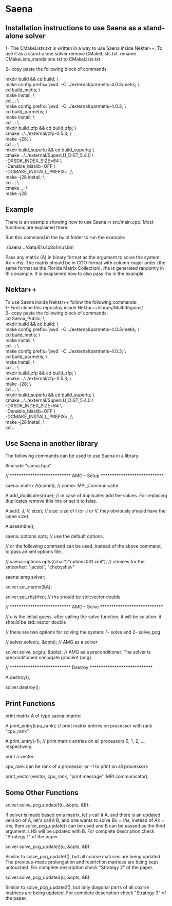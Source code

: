 # Saena

## Installation instructions to use Saena as a stand-alone solver

1- The CMakeLists.txt is written in a way to use Saena inside Nektar++. To use it as a stand-alone solver remove CMakeLists.txt. rename CMakeLists_standalone.txt to CMakeLists.txt.

2- copy paste the following block of commands:

mkdir build && cd build; \\\
make config prefix=\`pwd\` -C ../external/parmetis-4.0.3/metis; \\\
cd build_metis; \\\
make install; \\\
cd ..; \\\
make config prefix=\`pwd\` -C ../external/parmetis-4.0.3; \\\
cd build_parmetis; \\\
make install; \\\
cd ..; \\\
mkdir build_zfp && cd build_zfp; \\\
cmake ../../external/zfp-0.5.3; \\\
make -j28; \\\
cd ..; \\\
mkdir build_superlu && cd build_superlu; \\\
cmake ../../external/SuperLU_DIST_5.4.0 \\\
-DXSDK_INDEX_SIZE=64 \\\
-Denable_blaslib=OFF \\\
-DCMAKE_INSTALL_PREFIX=. ;\\\
make -j28 install; \\\
cd ..; \\\
cmake ..; \\\
make -j28


## Example

There is an example showing how to use Saena in src/main.cpp. Most functions are explained there.

Run this command in the build folder to run the example:

./Saena ../data/81s4x8o1mu1.bin

Pass any matrix (A) in binary format as the argument to solve the system: Ax = rhs. The matrix should be in COO format with column-major order (the same format as the Florida Matrix Collection). rhs is generated randomly in this example. It is exaplained how to also pass rhs in the example.

## Nektar++

To use Saena inside Nektar++ follow the following commands: \
1- First clone this repositoy inside Nektar++/library/MultiRegions/ \
2- copy paste the following block of commands: \
cd Saena_Public; \\\
mkdir build && cd build; \\\
make config prefix=\`pwd\` -C ../external/parmetis-4.0.3/metis; \\\
cd build_metis; \\\
make install; \\\
cd ..; \\\
make config prefix=\`pwd\` -C ../external/parmetis-4.0.3; \\\
cd build_parmetis; \\\
make install; \\\
cd ..; \\\
mkdir build_zfp && cd build_zfp; \\\
cmake ../../external/zfp-0.5.3; \\\
make -j28; \\\
cd ..; \\\
mkdir build_superlu && cd build_superlu; \\\
cmake ../../external/SuperLU_DIST_5.4.0 \\\
-DXSDK_INDEX_SIZE=64 \\\
-Denable_blaslib=OFF \\\
-DCMAKE_INSTALL_PREFIX=. ;\\\
make -j28 install; \\\
cd ..

## Use Saena in another library

The following commands can be used to use Saena in a library:

#include "saena.hpp"

// *************************** AMG - Setup ****************************

saena::matrix A(comm); // comm: MPI_Communicator

A.add_duplicates(true); // in case of duplicates add the values. For replacing duplicates remove this line or set it to false.

A.set(I, J, V, size); // size: size of I (or J or V, they obviously should have the same size)

A.assemble();

saena::options opts; // use the default options.

// or the following command can be used, instead of the above command, to pass an xml options file.

// saena::options opts((char*)"options001.xml"); // choices for the smoorher: "jacobi", "chebyshev"

saena::amg solver;

solver.set_matrix(&A);

solver.set_rhs(rhs); // rhs should be std::vector double

// *************************** AMG - Solve ****************************

// u is the initial guess. after calling the solve function, it will be solution. it should be std::vector double

// there are two options for solving the system: 1- solve and 2- solve_pcg
  
// solver.solve(u, &opts); // AMG as a solver

solver.solve_pcg(u, &opts); // AMG as a preconditioner. The solver is preconditioned conjugate gradient (pcg).

// *************************** Destroy ****************************

A.destroy();

solver.destroy();

## Print Functions

print matrix A of type saena::matrix:

A.print_entry(cpu_rank); // print matrix entries on processor with rank "cpu_rank"

A.print_entry(-1); // print matrix entries on all processors 0, 1, 2, ..., respectively.

print a vector:

cpu_rank can be rank of a processor or -1 to print on all processors

print_vector(vector, cpu_rank, "print message", MPI communicator);

## Some Other Functions

solver.solve_pcg_update1(u, &opts, &B):

If solver is made based on a matrix, let's call it A, and there is an updated version of A, let's call it B, and one wants to solve *Bx = rhs*, instead of *Ax = rhs*, then solve_pcg_update() can be used and B can be passed as the third argument. LHS will be updated with B. For complete description check "Strategy 1" of the paper.

solver.solve_pcg_update2(u, &opts, &B):

Similar to solve_pcg_update1(), but all coarse matrices are being updated. The previous-made prolongation and restriction matrices are being kept untouched. For complete description check "Strategy 2" of the paper.

solver.solve_pcg_update3(u, &opts, &B):

Similar to solve_pcg_update2(), but only diagonal parts of all coarse matrices are being updated. For complete description check "Strategy 3" of the paper.
